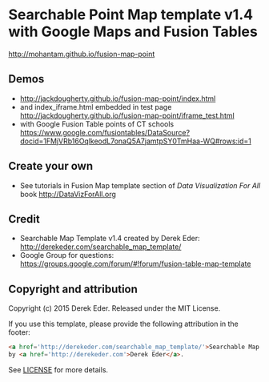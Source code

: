 # Searchable Point Map template v1.4 with Google Maps and Fusion Tables
http://mohantam.github.io/fusion-map-point
## Demos
- http://jackdougherty.github.io/fusion-map-point/index.html
- and index_iframe.html embedded in test page http://jackdougherty.github.io/fusion-map-point/iframe_test.html
- with Google Fusion Table points of CT schools https://www.google.com/fusiontables/DataSource?docid=1FMjVRb16OqlkeodL7onaQ5A7jamtpSY0TmHaa-WQ#rows:id=1

## Create your own
- See tutorials in Fusion Map template section of *Data Visualization For All* book http://DataVizForAll.org

## Credit
- Searchable Map Template v1.4 created by Derek Eder: http://derekeder.com/searchable_map_template/
- Google Group for questions: https://groups.google.com/forum/#!forum/fusion-table-map-template

## Copyright and attribution

Copyright (c) 2015 Derek Eder. Released under the MIT License.

If you use this template, please provide the following attribution in the footer:

```html
<a href='http://derekeder.com/searchable_map_template/'>Searchable Map Template</a>
by <a href='http://derekeder.com'>Derek Eder</a>.
```

See [LICENSE](https://github.com/derekeder/FusionTable-Map-Template/blob/master/LICENSE) for more details.
